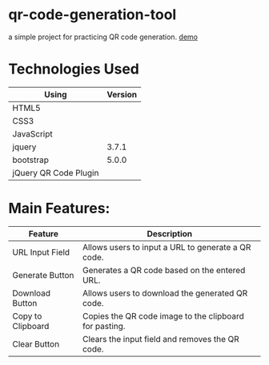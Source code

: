 # qr-code-generation-tool
a simple project for practicing QR code generation. 
[demo](https://shan-233.github.io/qr-code-generation-tool/)

# Technologies Used
| Using | Version |
| -------- | -------- | 
| HTML5 |  | 
| CSS3 |  | 
| JavaScript |  | 
| jquery | 3.7.1 | 
| bootstrap | 5.0.0 |
| jQuery QR Code Plugin |  | 

# Main Features:
| Feature | Description  |
| ------------- | ------------- |
| URL Input Field | Allows users to input a URL to generate a QR code. |
| Generate Button | Generates a QR code based on the entered URL. |
| Download Button | Allows users to download the generated QR code. |
| Copy to Clipboard | Copies the QR code image to the clipboard for pasting. |
| Clear Button | Clears the input field and removes the QR code. |